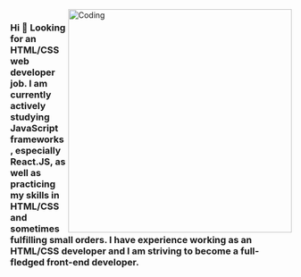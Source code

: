 
<img align="right" alt="Coding" width="400" src="[https://raw.githubusercontent.com/NIFUROXCAZID/NIFUROXCAZID/blob/main/0fa09464c343885355e6aa4d2f4a88b5.gif](https://github.com/NIFUROXCAZID/NIFUROXCAZID/blob/main/0fa09464c343885355e6aa4d2f4a88b5.gif)">

### Hi 👋 Looking for an HTML/CSS web developer job. I am currently actively studying JavaScript frameworks, especially React.JS, as well as practicing my skills in HTML/CSS and sometimes fulfilling small orders. I have experience working as an HTML/CSS developer and I am striving to become a full-fledged front-end developer.

<!--
**NIFUROXCAZID/NIFUROXCAZID** is a ✨ _special_ ✨ repository because its `README.md` (this file) appears on your GitHub profile.

Here are some ideas to get you started:

- 🔭 I’m currently working on ...
- 🌱 I’m currently learning ...
- 👯 I’m looking to collaborate on ...
- 🤔 I’m looking for help with ...
- 💬 Ask me about ...
- 📫 How to reach me: ...
- 😄 Pronouns: ...
- ⚡ Fun fact: ...
-->
